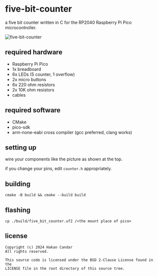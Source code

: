 # five-bit-counter

a five bit counter written in C for the RP2040 Raspberry Pi Pico microcontroller.

![five-bit-counter](https://github.com/user-attachments/assets/998074eb-45d7-4de9-9d44-dde7786f20b8)

## required hardware

- Raspberry Pi Pico
- 1x breadboard
- 6x LEDs (5 counter, 1 overflow)
- 2x micro buttons
- 6x 220 ohm resistors
- 2x 10K ohm resistors
- cables

## required software

- CMake
- pico-sdk
- arm-none-eabi cross compiler (gcc preferred, clang works)

## setting up

wire your components like the picture as shown at the top.

if you change your pins, edit `counter.h` appropriately.

## building

```
cmake -B build && cmake --build build
```

## flashing

```
cp ./build/five_bit_counter.uf2 /<the mount place of pico>
```

## license
```
Copyright (c) 2024 Hakan Candar
All rights reserved.

This source code is licensed under the BSD 2-Clause License found in the
LICENSE file in the root directory of this source tree.
```
